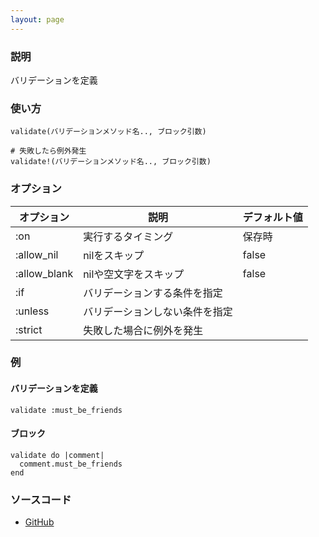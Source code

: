 ```yaml
---
layout: page
---
```


### 説明

バリデーションを定義

### 使い方

    validate(バリデーションメソッド名.., ブロック引数)

    # 失敗したら例外発生
    validate!(バリデーションメソッド名.., ブロック引数)

### オプション

| オプション   | 説明                           | デフォルト値 |
| ----------- | ----------------------------- | ----------- |
| :on          | 実行するタイミング             | 保存時       |
| :allow_nil   | nilをスキップ                  | false        |
| :allow_blank | nilや空文字をスキップ          | false        |
| :if          | バリデーションする条件を指定   |              |
| :unless      | バリデーションしない条件を指定 |              |
| :strict      | 失敗した場合に例外を発生       |              |

### 例

#### バリデーションを定義

    validate :must_be_friends

#### ブロック

    validate do |comment|
      comment.must_be_friends
    end

### ソースコード

- [GitHub]()
